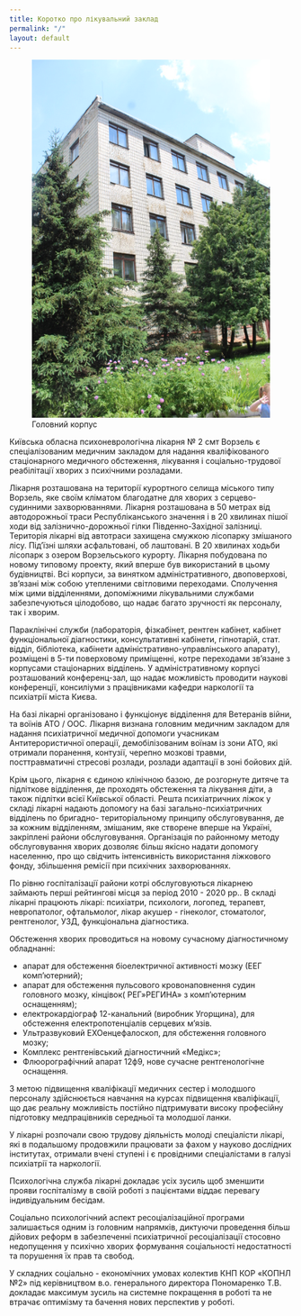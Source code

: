 ```yaml
---
title: Коротко про лікувальний заклад
permalink: "/"
layout: default
---
```


<figure class="figure figure_left">
    <img src="/images/image1.jpeg" alt="Головний корпус" class="img_fluid">
    <figcaption class="figure__figcaption">Головний корпус</figcaption>
</figure>

Київська обласна психоневрологічна лікарня № 2 смт Ворзель є спеціалізованим медичним закладом для надання кваліфікованого стаціонарного медичного обстеження, лікування і соціально-трудової реабілітації хворих з психічними розладами.

Лікарня розташована на території курортного селища міського типу Ворзель, яке своїм кліматом благодатне для хворих з серцево-судинними захворюваннями. Лікарня розташована в 50 метрах від автодорожньої траси Республіканського значення і в 20 хвилинах пішої ходи від залізнично-дорожньої гілки Південно-Західної залізниці. Територія лікарні від автотраси захищена смужкою лісопарку змішаного лісу. Під’їзні шляхи асфальтовані, об лаштовані. В 20 хвилинах ходьби лісопарк з озером Ворзельського курорту. Лікарня побудована по новому типовому проекту, який вперше був використаний в цьому будівництві. Всі корпуси, за винятком адміністративного, двоповерхові, зв’язані між собою утепленими світловими переходами. Сполучення між цими відділеннями, допоміжними лікувальними службами забезпечуються цілодобово, що надає багато зручності як персоналу, так і хворим.

Параклінічні служби (лабораторія, фізкабінет, рентген кабінет, кабінет функціональної діагностики, консультативні кабінети, гіпнотарій, стат. відділ, бібліотека, кабінети адміністративно-управлінського апарату), розміщені в 5-ти поверховому приміщенні, котре переходами зв’язане з корпусами стаціонарних відділень. У адміністративному корпусі розташований конференц-зал, що надає можливість проводити наукові конференції, консиліуми з працівниками кафедри наркології та психіатрії міста Києва.

На базі лікарні організовано і функціонує відділення для Ветеранів війни, та воїнів АТО / ООС. Лікарня визнана головним медичним закладом для надання психіатричної медичної допомоги учасникам Антитерористичної операції, демобілізованим воїнам із зони АТО, які отримали поранення, контузії, черепно мозкові травми, посттравматичні стресові розлади, розлади адаптації в зоні бойових дій.

Крім цього, лікарня є єдиною клінічною базою, де розгорнуте дитяче та підліткове відділення, де проходять обстеження та лікування діти, а також підлітки всієї Київської області. Решта психіатричних ліжок у складі лікарні надають допомогу на базі загально-психіатричних відділень по бригадно- територіальному принципу обслуговування, де за кожним відділенням, змішаним, яке створене вперше на Україні, закріплені райони обслуговування. Організація по районному методу обслуговування хворих дозволяє більш якісно надати допомогу населенню, про що свідчить інтенсивність використання ліжкового фонду, збільшення ремісії при психічних захворюваннях.

По рівню госпіталізації райони котрі обслуговуються лікарнею займають перші рейтингові місця за період 2010 - 2020 рр..
В складі лікарні працюють лікарі: психіатри, психологи, логопед, терапевт, невропатолог, офтальмолог, лікар акушер - гінеколог, стоматолог, рентгенолог, УЗД, функціональна діагностика.

Обстеження хворих проводиться на новому сучасному діагностичному обладнанні:
* апарат для обстеження біоелектричної активності мозку (ЕЕГ комп’ютерний);
* апарат для обстеження пульсового кровонаповнення судин головного мозку, кінцівок( РЕГ»РЕГИНА» з комп’ютерним оснащенням);
* електрокардіограф 12-канальний (виробник Угорщина), для обстеження електропотенціалів серцевих м’язів.
* Ультразвуковий ЕХОенцефалоскоп, для обстеження головного мозку;
* Комплекс рентгенівський діагностичний «Медікс»;
* Флюорографічний апарат 12ф9, нове сучасне рентгенологічне оснащення.

З метою підвищення кваліфікації медичних сестер і молодшого персоналу здійснюється навчання на курсах підвищення кваліфікації, що дає реальну можливість постійно підтримувати високу професійну підготовку медпрацівників середньої та молодшої ланки.

У лікарні розпочали свою трудову діяльність молоді спеціалісти лікарі, які в подальшому продовжили працювати за фахом у науково дослідних інститутах, отримали вчені ступені і є провідними спеціалістами в галузі психіатрії та наркології.

Психологічна служба лікарні докладає усіх зусиль щоб зменшити прояви госпіталізму в своїй роботі з пацієнтами віддає перевагу індивідуальним бесідам.

Соціально психологічний аспект ресоціалізаційної програми залишається одним із головним напрямків, диктуючи проведення більш дійових реформ в забезпеченні психіатричної ресоціалізації стосовно недопущення у психічно хворих формування соціальності недостатності та порушення їх прав та свобод.

У складних соціально - економічних умовах колектив КНП КОР «КОПНЛ №2» під керівництвом в.о. генерального директора Пономаренко Т.В. докладає максимум зусиль на системне покращення в роботі та не втрачає оптимізму та бачення нових перспектив у роботі.
